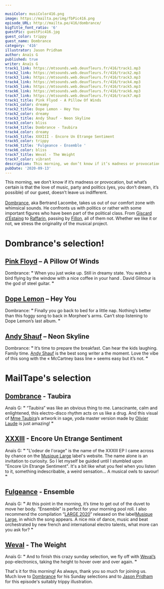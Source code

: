```yaml
---

musiColor: musiColor416.png
image: https://mailta.pe/img/fbPic416.png
episode_URL: http://mailta.pe/416/dombrance/
bigTitle_font_ratio: '6'
guestPic: guestPic416.jpg
guest_color: trippy
guest_name: Dombrance
category: '416'
illustrator: Jason Pridham
author: Anaïs G
published: true
writer: Anaïs G
track1_link: https://mtsounds.web.deuxfleurs.fr/416/track1.mp3
track2_link: https://mtsounds.web.deuxfleurs.fr/416/track2.mp3
track3_link: https://mtsounds.web.deuxfleurs.fr/416/track3.mp3
track4_link: https://mtsounds.web.deuxfleurs.fr/416/track4.mp3
track5_link: https://mtsounds.web.deuxfleurs.fr/416/track5.mp3
track6_link: https://mtsounds.web.deuxfleurs.fr/416/track6.mp3
track7_link: https://mtsounds.web.deuxfleurs.fr/416/track7.mp3
track1_title: Pink Flyod - A Pillow Of Winds
track1_color: dreamy
track2_title: Dope Lemon - Hey You
track2_color: dreamy
track3_title: Andy Shauf - Neon Skyline
track3_color: bliss
track4_title: Dombrance - Taubira
track4_color: dreamy
track5_title: XXXIII - Encore Un Etrange Sentiment
track5_color: trippy
track6_title: 'Fulgeance - Ensemble '
track6_color: bliss
track7_title: Weval - The Weight
track7_color: vibrant
description: This morning, we don’t know if it’s madness or provocation, but what’s certain is that the love of music, party and politics (yes, you don’t dream, it’s possible) of our guest, doesn’t leave us indifferent.
pubDate: '2020-09-13'
---
```


This morning, we don’t know if it’s madness or provocation, but what’s certain is that the love of music, party and politics (yes, you don’t dream, it’s possible) of our guest, doesn’t leave us indifferent. 
<br><br>
[Dombrance](https://soundcloud.com/dombrance), aka Bertrand Lacombe, takes us out of our comfort zone with whimsical sounds. He confronts us with politics or rather with some important figures who have been part of the political class. From [Giscard d’Estaing](https://fr.wikipedia.org/wiki/Valéry_Giscard_d%27Estaing) to [Raffarin](https://fr.wikipedia.org/wiki/Jean-Pierre_Raffarin), passing by [Fillon](https://fr.wikipedia.org/wiki/François_Fillon), all of them not. Whether we like it or not, we stress the originality of the musical project.




# Dombrance's selection!


## [Pink Floyd](https://www.pinkfloyd.com/home.php) – A Pillow Of Winds
Dombrance: **"** When you just woke up. Still in dreamy state. You watch a bird flying by the window with a nice coffee in your hand . David Gilmour is the god of steel guitar. **"** 

## [Dope Lemon](https://www.dopelemon.com/) – Hey You
Dombrance: **"** Finally you go back to bed for a little nap. Nothing’s better than this foggy song to back in Morphee's arms. Can’t stop listening to Dope Lemon’s last album. **"** 

## [Andy Shauf](https://andyshauf.com/)  –   Neon Skyline
Dombrance: **"** It’s time to prepare the breakfast. Can hear the kids laughing. Family time.
[Andy Shauf](https://www.facebook.com/andyshaufmusic) is the best song writer a the moment. Love the vibe of this song with the « McCartney bass line »  seems easy but it’s not. **"** 


# MailTape's selection

## [Dombrance](https://www.facebook.com/Dombrance) - Taubira 
Anaïs G: **"** “Taubira” was like an obvious thing to me. Lanscinante, calm and enlightened, this electro-disco rhythm acts on us like a drug. And this visual of [Mme Taubira](https://fr.wikipedia.org/wiki/Christiane_Taubira)’s artwork in sage, yoda master version made by [Olivier Laude](https://www.behance.net/olivierlau1756) is just amazing! **"** 

## [XXXIII](https://musiquelarge.bandcamp.com/album/lodeur-de-lorage) - Encore Un Etrange Sentiment
Anaïs G: **"** "L'odeur de l'orage" is the name of the XXXIII EP I came across by chance on the [Musique Large](http://www.musiquelarge.com/) label's website. The name alone is an invitation to curiosity. So I let myself be guided until I stumbled upon "Encore Un Etrange Sentiment". It's a bit like what you feel when you listen to it, something indescribable, a weird sensation... A musical owls to savour!   **"** 

## [Fulgeance](https://soundcloud.com/fulgeance) - Ensemble 
Anaïs G: **"** At this point in the morning, it’s time to get out of the duvet to move her body. “Ensemble” is  perfect for your morning pool roll. I also recommend the compilation “[LARGE 2020](https://musiquelarge.bandcamp.com/album/large-2020)” released on the label[Musique Large](http://www.musiquelarge.com/), in which the song appears. A nice mix of dance, music and beat orchestrated by new french and international electro talents, what more can you ask for?  **"** 

## [Weval](https://weval.net/#/) - The Weight
Anaïs G: **"** And to finish this crazy sunday selection, we fly off with [Weval’s](https://www.facebook.com/wevalmusic) pop-electronics, taking the height to hover over and over again. **"** 


That's it for this morning! As always, thank you so much for joining us. Much love to [Dombrance](https://soundcloud.com/dombrance)  for his Sunday selections and to [Jason Pridham](https://www.instagram.com/grancharismo/) for this episode's suitably trippy illustration.
